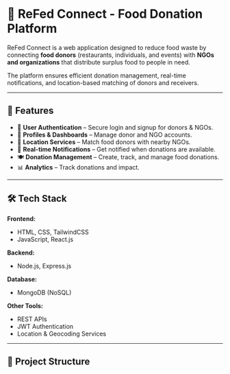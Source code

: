  # 🍴 ReFed Connect - Food Donation Platform  

ReFed Connect is a web application designed to reduce food waste by connecting **food donors** (restaurants, individuals, and events) with **NGOs and organizations** that distribute surplus food to people in need.  

The platform ensures efficient donation management, real-time notifications, and location-based matching of donors and receivers.  

---

## 🚀 Features  

- 👤 **User Authentication** – Secure login and signup for donors & NGOs.  
- 📝 **Profiles & Dashboards** – Manage donor and NGO accounts.  
- 📍 **Location Services** – Match food donors with nearby NGOs.  
- 🔔 **Real-time Notifications** – Get notified when donations are available.  
- 🍽 **Donation Management** – Create, track, and manage food donations.  
- 📊 **Analytics** – Track donations and impact.  

---

## 🛠 Tech Stack  

**Frontend:**  
- HTML, CSS, TailwindCSS  
- JavaScript, React.js  

**Backend:**  
- Node.js, Express.js  

**Database:**  
- MongoDB (NoSQL)  

**Other Tools:**  
- REST APIs  
- JWT Authentication  
- Location & Geocoding Services  

---

## 📂 Project Structure  

